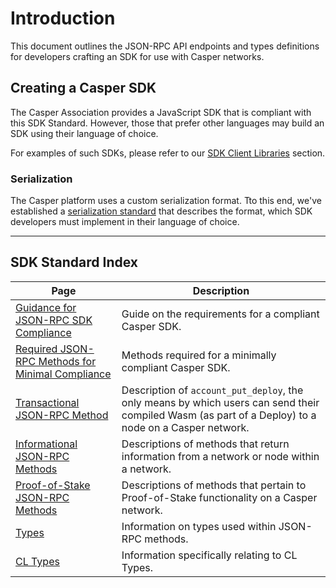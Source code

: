 # Introduction

This document outlines the JSON-RPC API endpoints and types definitions for developers crafting an SDK for use with Casper networks.

## Creating a Casper SDK

The Casper Association provides a JavaScript SDK that is compliant with this SDK Standard. However, those that prefer other languages may build an SDK using their language of choice.

For examples of such SDKs, please refer to our [SDK Client Libraries](../../../sdk/) section.

### Serialization

The Casper platform uses a custom serialization format. Tto this end, we've established a [serialization standard](../../../design/serialization-standard/) that describes the format, which SDK developers must implement in their language of choice.

-------

## SDK Standard Index

|Page|Description|
|----|-----------|
|[Guidance for JSON-RPC SDK Compliance](../sdkspec/guidance.md)|Guide on the requirements for a compliant Casper SDK.|
|[Required JSON-RPC Methods for Minimal Compliance](../sdkspec/json-rpc-minimal.md)|Methods required for a minimally compliant Casper SDK.|
|[Transactional JSON-RPC Method](../sdkspec/json-rpc-transactional.md)|Description of `account_put_deploy`, the only means by which users can send their compiled Wasm (as part of a Deploy) to a node on a Casper network.|
|[Informational JSON-RPC Methods](../sdkspec/json-rpc-informational.md)|Descriptions of methods that return information from a network or node within a network.|
|[Proof-of-Stake JSON-RPC Methods](../sdkspec/json-rpc-pos.md)|Descriptions of methods that pertain to Proof-of-Stake functionality on a Casper network.|
|[Types](../sdkspec/types_chain.md)|Information on types used within JSON-RPC methods.|
|[CL Types](../sdkspec/types_cl.md)|Information specifically relating to CL Types.|
